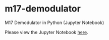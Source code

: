# m17-demodulator
M17 Demodulator in Python (Jupyter Notebook)

Please view the Jupyter Notebook [here](https://nbviewer.jupyter.org/github/mobilinkd/m17-demodulator/blob/master/m17-demodulator.ipynb).

